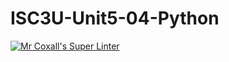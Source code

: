 # ISC3U-Unit5-04-Python

[![Mr Coxall's Super Linter](https://github.com/Haley-LeBon/ISC3U-Unit5-04-Python/workflows/Mr%20Coxall's%20Super%20Linter/badge.svg)](https://github.com/Haley-LeBon/ISC3U-Unit5-04-Python/actions/)
